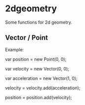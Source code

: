 ﻿
2dgeometry
==========

Some functions for 2d geometry.


Vector / Point
---------------

Example:

var position = new Point(0, 0);

var velocity = new Vector(0, 0);

var acceleration = new Vector(1, 0);

velocity = velocity.add(acceleration);

position = position.add(velocity);

